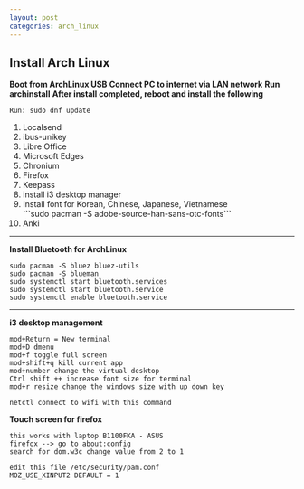 ```yaml
---
layout: post
categories: arch_linux 
---
```


## Install Arch Linux

**Boot from ArchLinux USB**
**Connect PC to internet via LAN network**
**Run archinstall**
**After install completed, reboot and install the following**

```Run: sudo dnf update```

<ol>
<li>Localsend</li>
<li>ibus-unikey</li>
<li>Libre Office</li>
<li>Microsoft Edges</li>
<li>Chronium</li>
<li>Firefox</li>
<li>Keepass</li>
<li>install i3 desktop manager</li>
<li>Install font for Korean, Chinese, Japanese, Vietnamese</li>
```sudo pacman -S adobe-source-han-sans-otc-fonts```
<li>Anki</li>
</ol>


---
**Install Bluetooth for ArchLinux**
   ```
   sudo pacman -S bluez bluez-utils
   sudo pacman -S blueman
   sudo systemctl start bluetooth.services
   sudo systemctl start bluetooth.service
   sudo systemctl enable bluetooth.service
```

---

**i3 desktop management**
```
mod+Return = New terminal
mod+D dmenu
mod+f toggle full screen
mod+shift+q kill current app
mod+number change the virtual desktop
Ctrl shift ++ increase font size for terminal
mod+r resize change the windows size with up down key

netctl connect to wifi with this command
```
**Touch screen for firefox**
```
this works with laptop B1100FKA - ASUS
firefox --> go to about:config
search for dom.w3c change value from 2 to 1

edit this file /etc/security/pam.conf
MOZ_USE_XINPUT2 DEFAULT = 1
```
